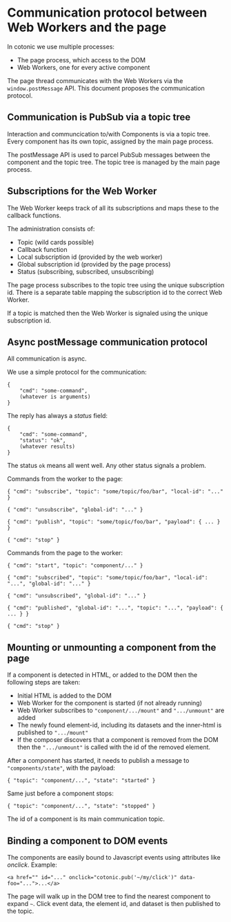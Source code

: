 # Communication protocol between Web Workers and the page

In cotonic we use multiple processes:

 * The page process, which access to the DOM
 * Web Workers, one for every active component

The page thread communicates with the Web Workers via the `window.postMessage` API.
This document proposes the communication protocol.

## Communication is PubSub via a topic tree

Interaction and communcication to/with Components is via a topic tree.
Every component has its own topic, assigned by the main page process.

The postMessage API is used to parcel PubSub messages between the component and the
topic tree. The topic tree is managed by the main page process.

## Subscriptions for the Web Worker

The Web Worker keeps track of all its subscriptions and maps these to the callback
functions.

The administration consists of:

 * Topic (wild cards possible)
 * Callback function
 * Local subscription id (provided by the web worker)
 * Global subscription id (provided by the page process)
 * Status (subscribing, subscribed, unsubscribing)

The page process subscribes to the topic tree using the unique subscription id.
There is a separate table mapping the subscription id to the correct Web Worker.

If a topic is matched then the Web Worker is signaled using the unique subscription id.

## Async postMessage communication protocol

All communication is async.

We use a simple protocol for the communication:

    {
        "cmd": "some-command",
        (whatever is arguments)
    }

The reply has always a *status* field:

    {
        "cmd": "some-command",
        "status": "ok",
        (whatever results)
    }

The status `ok` means all went well.
Any other status signals a problem.

Commands from the worker to the page:

    { "cmd": "subscribe", "topic": "some/topic/foo/bar", "local-id": "..." }

    { "cmd": "unsubscribe", "global-id": "..." }

    { "cmd": "publish", "topic": "some/topic/foo/bar", "payload": { ... } }

    { "cmd": "stop" }

Commands from the page to the worker:

    { "cmd": "start", "topic": "component/..." }

    { "cmd": "subscribed", "topic": "some/topic/foo/bar", "local-id": "...", "global-id": "..." }

    { "cmd": "unsubscribed", "global-id": "..." }

    { "cmd": "published", "global-id": "...", "topic": "...", "payload": { ... } }

    { "cmd": "stop" }

## Mounting or unmounting a component from the page

If a component is detected in HTML, or added to the DOM then the following steps are taken:

 * Initial HTML is added to the DOM
 * Web Worker for the component is started (if not already running)
 * Web Worker subscribes to `"component/.../mount"` and `".../unmount"` are added
 * The newly found element-id, including its datasets and the inner-html is published to `".../mount"`
 * If the composer discovers that a component is removed from the DOM then the `".../unmount"` is called
   with the id of the removed element.

After a component has started, it needs to publish a message to `"components/state"`, with the payload:

    { "topic": "component/...", "state": "started" }

Same just before a component stops:

    { "topic": "component/...", "state": "stopped" }

The id of a component is its main communication topic.


## Binding a component to DOM events

The components are easily bound to Javascript events using attributes like *onclick*.
Example:

    <a href="" id="..." onclick="cotonic.pub('~/my/click')" data-foo="...">...</a>

The page will walk up in the DOM tree to find the nearest component to expand `~`.
Click event data, the element id, and dataset is then published to the topic.

